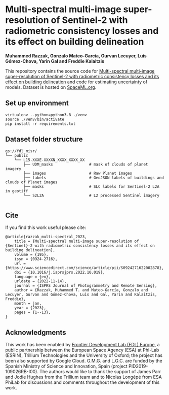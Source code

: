 # Multi-spectral multi-image super-resolution of Sentinel-2 with radiometric consistency losses and its effect on building delineation

**Muhammed Razzak, Gonzalo Mateo-Garcia, Gurvan Lecuyer, Luis Gómez-Chova, Yarin Gal and Freddie Kalaitzis**

This repository contains the source code for [Multi-spectral multi-image super-resolution of Sentinel-2 with radiometric consistency losses and its effect on building delineation](https://doi.org/10.1016/j.isprsjprs.2022.10.019) and code for estimating uncertainty of models. Dataset is hosted on [SpaceML.org](https://spaceml.org/repo/project/61c0a1b9ff8868000dfb79e1).

## Set up environment

```
virtualenv --python=python3.8 ./venv
source ./venv/bin/activate
pip install -r requirements.txt
```

## Dataset folder structure

```
gs://fdl_misr/
└── public
    └── L15-XXXE-XXXXN_XXXX_XXXX_XX
        ├── UDM_masks                # mask of clouds of planet imagery
        ├── images                   # Raw Planet Images
        ├── labels                   # GeoJSON labels of buildings and clouds of Planet images
        ├── masks                    # SLC labels for Sentinel-2 L2A in geotiff
        └── S2L2A                    # L2 processed Sentinel imagery
        
```

## Cite

If you find this work useful please cite:

```
@article{razzak_multi-spectral_2023,
	title = {Multi-spectral multi-image super-resolution of {Sentinel}-2 with radiometric consistency losses and its effect on building delineation},
	volume = {195},
	issn = {0924-2716},
	url = {https://www.sciencedirect.com/science/article/pii/S0924271622002878},
	doi = {10.1016/j.isprsjprs.2022.10.019},
	language = {en},
	urldate = {2022-11-14},
	journal = {ISPRS Journal of Photogrammetry and Remote Sensing},
	author = {Razzak, Muhammed T. and Mateo-García, Gonzalo and Lecuyer, Gurvan and Gómez-Chova, Luis and Gal, Yarin and Kalaitzis, Freddie},
	month = jan,
	year = {2023},
	pages = {1--13},
}
```

## Acknowledgments

This work has been enabled by [Frontier Development Lab (FDL) Europe](https://fdleurope.org/), a public partnership between the European Space Agency (ESA) at Phi-Lab (ESRIN), Trillium Technologies and the University of Oxford; the project has been also supported by Google Cloud. G.M.G. and L.G.C. are funded by the Spanish Ministry of Science and Innovation, Spain (project PID2019-109026RB-I00). The authors would like to thank the support of James Parr and Jodie Hughes from the Trillium team and to Nicolas Longépé from ESA PhiLab for discussions and comments throughout the development of this work.

